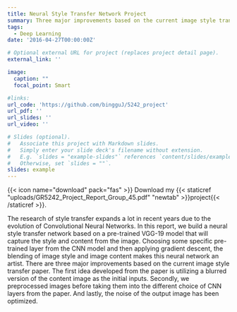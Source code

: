 ```yaml
---
title: Neural Style Transfer Network Project
summary: Three major improvements based on the current image style transfer paper.
tags:
  - Deep Learning
date: '2016-04-27T00:00:00Z'

# Optional external URL for project (replaces project detail page).
external_link: ''

image:
  caption: ""
  focal_point: Smart

#links:
url_code: 'https://github.com/bingguJ/5242_project'
url_pdf: ''
url_slides: ''
url_video: ''

# Slides (optional).
#   Associate this project with Markdown slides.
#   Simply enter your slide deck's filename without extension.
#   E.g. `slides = "example-slides"` references `content/slides/example-slides.md`.
#   Otherwise, set `slides = ""`.
slides: example
---
```

{{< icon name="download" pack="fas" >}} Download my {{< staticref "uploads/GR5242_Project_Report_Group_45.pdf" "newtab" >}}project{{< /staticref >}}.


The research of style transfer expands a lot in recent years due to the evolution of Convolutional Neural Networks. In this report, we build a neural style transfer network based on a pre-trained VGG-19 model that will capture the style and
content from the image. Choosing some specific pre-trained layer from the CNN model and then applying gradient descent, the blending of image style and image content makes this neural network an artist. There are three major improvements based on the current image style transfer paper. The first idea developed from the paper is utilizing a blurred version of the content image as the initial inputs. Secondly, we preprocessed images before taking them into the different choice of CNN layers from the paper. And lastly, the noise of the output image has been optimized.
